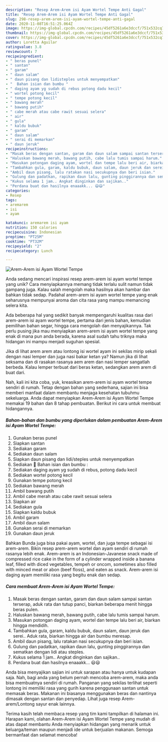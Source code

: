 ```yaml
---
description: "Resep Arem-Arem isi Ayam Wortel Tempe Anti Gagal"
title: "Resep Arem-Arem isi Ayam Wortel Tempe Anti Gagal"
slug: 298-resep-arem-arem-isi-ayam-wortel-tempe-anti-gagal
date: 2020-11-08T16:51:25.064Z
image: https://img-global.cpcdn.com/recipes/45df5261a6e3dccf/751x532cq70/arem-arem-isi-ayam-wortel-tempe-foto-resep-utama.jpg
thumbnail: https://img-global.cpcdn.com/recipes/45df5261a6e3dccf/751x532cq70/arem-arem-isi-ayam-wortel-tempe-foto-resep-utama.jpg
cover: https://img-global.cpcdn.com/recipes/45df5261a6e3dccf/751x532cq70/arem-arem-isi-ayam-wortel-tempe-foto-resep-utama.jpg
author: Loretta Aguilar
ratingvalue: 3.8
reviewcount: 7
recipeingredient:
- " beras punel"
- " santan"
- " garam"
- " daun salam"
- " daun pisang dan lidisteples untuk menyempatkan"
- "  Bahan isian dan bumbu "
- " daging ayam yg sudah di rebus potong dadu kecil"
- " wortel potong kecil"
- " tempe potong kecil"
- " bawang merah"
- " bawang putih"
- " cabe merah atau cabe rawit sesuai selera"
- " air"
- " gula"
- " kaldu bubuk"
- " garam"
- " daun salam"
- " serai di memarkan"
- " daun jeruk"
recipeinstructions:
- "Masak beras dengan santan, garam dan daun salam sampai santan terserap, aduk rata dan tutup panci, biarkan beberapa menit hingga beras pulen."
- "Haluskan bawang merah, bawang putih, cabe lalu tumis sampai harum."
- "Masukan potongan daging ayam, wortel dan tempe lalu beri air, biarkan hingga mendidih."
- "Tambahkan gula, garam, kaldu bubuk, daun salam, daun jeruk dan serei.. Aduk rata, biarkan hingga air dan bumbu meresap."
- "Ambil daun pisang, lalu ratakan nasi secukupnya dan beri isian."
- "Gulung dan padatkan, rapikan daun lalu, gunting pinggirannya dan sematkan dengan lidi atau steples."
- "Kukus selama 1 jam.. Angkat dinginkan dan sajikan.."
- "Perdana buat dan hasilnya enaaakk... 😃😃"
categories:
- Resep
tags:
- aremarem
- isi
- ayam

katakunci: aremarem isi ayam 
nutrition: 150 calories
recipecuisine: Indonesian
preptime: "PT25M"
cooktime: "PT32M"
recipeyield: "2"
recipecategory: Lunch

---
```



![Arem-Arem isi Ayam Wortel Tempe](https://img-global.cpcdn.com/recipes/45df5261a6e3dccf/751x532cq70/arem-arem-isi-ayam-wortel-tempe-foto-resep-utama.jpg)

Anda sedang mencari inspirasi resep arem-arem isi ayam wortel tempe yang unik? Cara menyiapkannya memang tidak terlalu sulit namun tidak gampang juga. Kalau salah mengolah maka hasilnya akan hambar dan bahkan tidak sedap. Padahal arem-arem isi ayam wortel tempe yang enak seharusnya mempunyai aroma dan cita rasa yang mampu memancing selera kita.

Ada beberapa hal yang sedikit banyak mempengaruhi kualitas rasa dari arem-arem isi ayam wortel tempe, pertama dari jenis bahan, kemudian pemilihan bahan segar, hingga cara mengolah dan menyajikannya. Tak perlu pusing jika mau menyiapkan arem-arem isi ayam wortel tempe yang enak di mana pun anda berada, karena asal sudah tahu triknya maka hidangan ini mampu menjadi suguhan spesial.

Jika di lihat arem arem atau lontong isi wortel ayam ini sekilas mirip sekali dengan nasi lemper dan juga nasi bakar ketan ya? Namun jika di lihat seksama dan di rasakan rasanya aem arem dan nasi lemper sangatlah berbeda. Kalau lemper terbuat dari beras ketan, sedangkan arem arem di buat dari.


Nah, kali ini kita coba, yuk, kreasikan arem-arem isi ayam wortel tempe sendiri di rumah. Tetap dengan bahan yang sederhana, sajian ini bisa memberi manfaat dalam membantu menjaga kesehatan tubuhmu sekeluarga. Anda dapat menyiapkan Arem-Arem isi Ayam Wortel Tempe memakai 19 bahan dan 8 tahap pembuatan. Berikut ini cara untuk membuat hidangannya.

<!--inarticleads1-->

##### Bahan-bahan dan bumbu yang diperlukan dalam pembuatan Arem-Arem isi Ayam Wortel Tempe:

1. Gunakan  beras punel
1. Siapkan  santan
1. Sediakan  garam
1. Sediakan  daun salam
1. Siapkan  daun pisang dan lidi/steples untuk menyempatkan
1. Sediakan  🍙 Bahan isian dan bumbu :
1. Sediakan  daging ayam yg sudah di rebus, potong dadu kecil
1. Sediakan  wortel potong kecil
1. Gunakan  tempe potong kecil
1. Sediakan  bawang merah
1. Ambil  bawang putih
1. Ambil  cabe merah atau cabe rawit sesuai selera
1. Siapkan  air
1. Sediakan  gula
1. Siapkan  kaldu bubuk
1. Ambil  garam
1. Ambil  daun salam
1. Gunakan  serai di memarkan
1. Gunakan  daun jeruk


Bahkan Bunda juga bisa pakai ayam, wortel, dan juga tempe sebagai isi arem-arem. Bikin resep arem-arem wortel dan ayam sendiri di rumah rasanya lebih enak. Arem-arem is an Indonesian-Javanese snack made of compressed rice cake in the form of a cylinder wrapped inside a banana leaf, filled with diced vegetables, tempeh or oncom, sometimes also filled with minced meat or abon (beef floss), and eaten as snack. Arem-arem isi daging ayam memiliki rasa yang begitu enak dan sedap. 

<!--inarticleads2-->

##### Cara membuat Arem-Arem isi Ayam Wortel Tempe:

1. Masak beras dengan santan, garam dan daun salam sampai santan terserap, aduk rata dan tutup panci, biarkan beberapa menit hingga beras pulen.
1. Haluskan bawang merah, bawang putih, cabe lalu tumis sampai harum.
1. Masukan potongan daging ayam, wortel dan tempe lalu beri air, biarkan hingga mendidih.
1. Tambahkan gula, garam, kaldu bubuk, daun salam, daun jeruk dan serei.. Aduk rata, biarkan hingga air dan bumbu meresap.
1. Ambil daun pisang, lalu ratakan nasi secukupnya dan beri isian.
1. Gulung dan padatkan, rapikan daun lalu, gunting pinggirannya dan sematkan dengan lidi atau steples.
1. Kukus selama 1 jam.. Angkat dinginkan dan sajikan..
1. Perdana buat dan hasilnya enaaakk... 😃😃


Anda bisa menyajikan sajian ini untuk sarapan atau hanya untuk kudapan saja. Nah, bagi anda yang belum pernah mencoba arem-arem, maka anda bisa membuatnya sendiri di rumah. Panganan yang sekilas terlihat seperti lontong ini memiliki rasa yang gurih karena penggunaan santan untuk memasak beras. Makanan ini biasanya menggunakan beras dan nantinya dimasak dengan santan dan penyedap. Lihat juga resep Arem-arem/Lontong sayur enak lainnya. 

Terima kasih telah membaca resep yang tim kami tampilkan di halaman ini. Harapan kami, olahan Arem-Arem isi Ayam Wortel Tempe yang mudah di atas dapat membantu Anda menyiapkan hidangan yang menarik untuk keluarga/teman maupun menjadi ide untuk berjualan makanan. Semoga bermanfaat dan selamat mencoba!
